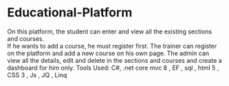 # Educational-Platform
On this platform, the student can enter and view all the existing sections and courses.  
If he wants to add a course, he must register first. The trainer can register on the platform and add a new course 
on his own page. The admin can view all the details, edit and delete in the sections and courses and create a 
dashboard for him only. 
Tools Used: C#, .net core mvc 8 , EF , sql , html 5 , CSS 3 , Js , JQ , Linq
